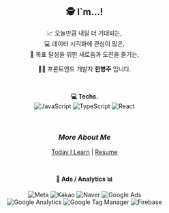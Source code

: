 
<div align="center">

  ## 🕵️‍ I`m...! 
  
  📈 오늘만큼 내일 더 기대되는,   
  💻 데이터 시각화에 관심이 많은,  
  🚀 목표 달성을 위한 새로움과 도전을 즐기는,  
  
  👨‍💻 프론트엔드 개발자 **한병주** 입니다.
  
  <br/>
  
  **💻 Techs.**  
  ![JavaScript](https://img.shields.io/badge/JavaScript-F7DF1E.svg?&style=for-the-badge&logo=JavaScript&logoColor=white)
  ![TypeScript](https://img.shields.io/badge/TypeScript-3178C6.svg?&style=for-the-badge&logo=TypeScript&logoColor=white)
  ![React](https://img.shields.io/badge/React-61DAFB.svg?&style=for-the-badge&logo=React&logoColor=white)
  
  <br/>
    
  ### ***More About Me***  
  [Today I Learn](https://onemorebottlees-organization.gitbook.io/onemorebottlees-til/) | 
  [Resume](https://www.notion.so/onemorebottlee/Frontend-Developer-debc3791e7564de8b7eecee24391915c)

<br/>

  **🎪 Ads / Analytics 📊**  
  
  ![Meta](https://img.shields.io/badge/Meta-0467DF.svg?&style=flat&logo=Meta&logoColor=white) ![Kakao](https://img.shields.io/badge/Kakao-FFCD00.svg?&style=flat&logo=Kakao&logoColor=white) ![Naver](https://img.shields.io/badge/Naver-03C75A.svg?&style=flat&logo=Naver&logoColor=white) ![Google Ads](https://img.shields.io/badge/GoogleAds-4285F4.svg?&style=flat&logo=GoogleAds&logoColor=white)  
  ![Google Analytics](https://img.shields.io/badge/GoogleAnalytics-E37400.svg?&style=flat&logo=GoogleAnalytics&logoColor=white) ![Google Tag Manager](https://img.shields.io/badge/GoogleTagManager-246FDB.svg?&style=flat&logo=GoogleTagManager&logoColor=white) ![Firebase](https://img.shields.io/badge/Firebase-FFCA28.svg?&style=flat&logo=Firebase&logoColor=white)
  
  </div>
